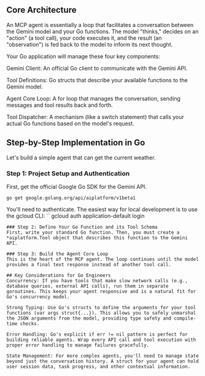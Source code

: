 ## Core Architecture
An MCP agent is essentially a loop that facilitates a conversation between the Gemini model and your Go functions. The model "thinks," decides on an "action" (a tool call), your code executes it, and the result (an "observation") is fed back to the model to inform its next thought.

Your Go application will manage these four key components:

Gemini Client: An official Go client to communicate with the Gemini API.

Tool Definitions: Go structs that describe your available functions to the Gemini model.

Agent Core Loop: A for loop that manages the conversation, sending messages and tool results back and forth.

Tool Dispatcher: A mechanism (like a switch statement) that calls your actual Go functions based on the model's request.

## Step-by-Step Implementation in Go
Let's build a simple agent that can get the current weather.

### Step 1: Project Setup and Authentication
First, get the official Google Go SDK for the Gemini API.
```
go get google.golang.org/api/aiplatform/v1beta1
```
You'll need to authenticate. The easiest way for local development is to use the gcloud CLI:
``
gcloud auth application-default login
```
### Step 2: Define Your Go Function and its Tool Schema
First, write your standard Go function. Then, you must create a *aiplatform.Tool object that describes this function to the Gemini API.

### Step 3: Build the Agent Core Loop
This is the heart of the MCP agent. The loop continues until the model provides a final text response instead of another tool call.

## Key Considerations for Go Engineers
Concurrency: If you have tools that make slow network calls (e.g., database queries, external API calls), run them in separate goroutines. This keeps your agent responsive and is a natural fit for Go's concurrency model.

Strong Typing: Use Go's structs to define the arguments for your tool functions (var args struct{...}). This allows you to safely unmarshal the JSON arguments from the model, providing type safety and compile-time checks.

Error Handling: Go's explicit if err != nil pattern is perfect for building reliable agents. Wrap every API call and tool execution with proper error handling to manage failures gracefully.

State Management: For more complex agents, you'll need to manage state beyond just the conversation history. A struct for your agent can hold user session data, task progress, and other contextual information.